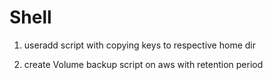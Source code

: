 # Shell

1) useradd script with copying keys to respective home dir

2) create Volume backup script on aws with retention period 


